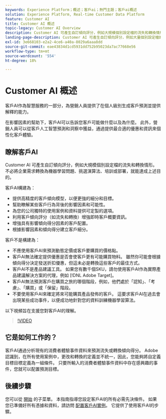 ```yaml
---
keywords: Experience Platform；概述；客戶ai；熱門主題；客戶ai概述
solution: Experience Platform, Real-time Customer Data Platform
feature: Customer AI
title: Customer AI 概述
topic-legacy: Customer AI Overview
description: Customer AI 可產生自訂傾向評分，例如大規模個別設定檔的流失和轉換情形。不必將企業需求轉換為機器學習問題、挑選演算法、培訓或部署，就能達成上述目的。
landing-page-description: Customer AI 可產生自訂傾向評分，例如大量個別設定檔的流失和轉換情形。
exl-id: 3e668103-e2a2-4ce6-a40a-8029a6aaa8dd
source-git-commit: eae43834d1cd5931dd752b95023da7ac77668e56
workflow-type: tm+mt
source-wordcount: '554'
ht-degree: 18%

---
```



# Customer AI 概述

客戶AI作為智慧服務的一部分，為營銷人員提供了在個人級別生成客戶預測並提供解釋的能力。

在影響因素的幫助下，客戶AI可以告訴您客戶可能做什麼以及為什麼。 此外，營銷人員可以從客戶人工智慧預測和洞察中獲益，通過提供最合適的優惠和資訊來個性化客戶體驗。

## 瞭解客戶AI

Customer AI 可產生自訂傾向評分，例如大規模個別設定檔的流失和轉換情形。不必將企業需求轉換為機器學習問題、挑選演算法、培訓或部署，就能達成上述目的。

客戶AI構建為：

- 提供高精度的客戶傾向模型，以便更強的細分和目標。
- 幫助瞭解某些客戶行為背後的影響因素和可能性。
- 為您的公司獨特的使用案例和資料提供可定製的選項。
- 利用客戶傾向評分（如流失和轉換）增強即時客戶概要資訊。
- 增強具有影響傾向得分因素的客戶配置。
- 根據影響因素和傾向得分建立客戶細分。

客戶不是構建為：

- 不應使用客戶AI來預測動態定價或客戶要購買的價格點。
- 客戶AI無法確定提供優惠是否會使客戶更有可能購買物料。 雖然你可能會根據傾向得分決定發送折扣優惠，但這未必是轉換這些客戶的最佳方式。
- 客戶AI不是產品建議工具。 如果您有數千個SKU，請勿使用客戶AI作為實際產品建議解決方案的代理，例如 [!DNL Adobe Target]。
- 客戶AI無法預測客戶在購買之旅的哪個階段，例如，他們處於「認知」、「考慮」、「購買」或「保留」階段。
- 不要使用客戶AI來確定將來可能購買產品發佈的客戶。 這要求客戶AI在過去會出現某些成功事件，以便成功地針對您的資料訓練機器學習算法。

以下視頻旨在支援您對客戶AI的理解。

>[!VIDEO](https://video.tv.adobe.com/v/32664?learn=on&quality=12)

## 它是如何工作的？

客戶AI通過分析現有的消費者體驗事件資料來預測流失或轉換傾向得分。 Adobe認識到，在所有使用案例中，更改和轉換的定義並不統一，因此，您能夠將自定義目標目標定義為一組條件。 只要所輸入的消費者體驗事件資料中存在感興趣的事件，您就可以配置預測目標。

## 後續步驟

您可以從 [開始](./getting-started.md) 的子菜單。 本指南指導您設定客戶AI的所有必需先決條件。 如果您已準備好所有憑據和資料，請訪問  [配置客戶AI實例](./user-guide/configure.md)。 它提供了使用客戶AI的步驟。
